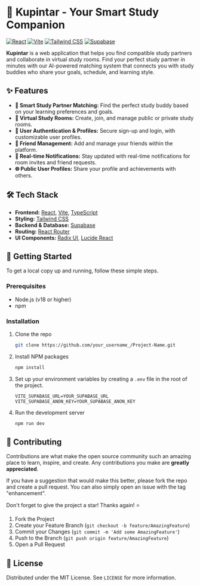 # 🚀 Kupintar - Your Smart Study Companion

[![React](https://img.shields.io/badge/react-%2320232a.svg?style=for-the-badge&logo=react&logoColor=%2361DAFB)](https://reactjs.org/)
[![Vite](https://img.shields.io/badge/vite-%23646CFF.svg?style=for-the-badge&logo=vite&logoColor=white)](https://vitejs.dev/)
[![Tailwind CSS](https://img.shields.io/badge/tailwind_css-%2338B2AC.svg?style=for-the-badge&logo=tailwind-css&logoColor=white)](https://tailwindcss.com/)
[![Supabase](https://img.shields.io/badge/supabase-%233ECF8E.svg?style=for-the-badge&logo=supabase&logoColor=white)](https://supabase.io/)

**Kupintar** is a web application that helps you find compatible study partners and collaborate in virtual study rooms. Find your perfect study partner in minutes with our AI-powered matching system that connects you with study buddies who share your goals, schedule, and learning style.

## ✨ Features

*   **👥 Smart Study Partner Matching:** Find the perfect study buddy based on your learning preferences and goals.
*   **🚪 Virtual Study Rooms:** Create, join, and manage public or private study rooms.
*   **👤 User Authentication & Profiles:** Secure sign-up and login, with customizable user profiles.
*   **👫 Friend Management:** Add and manage your friends within the platform.
*   **🔔 Real-time Notifications:** Stay updated with real-time notifications for room invites and friend requests.
*   **🌐 Public User Profiles:** Share your profile and achievements with others.

## 🛠️ Tech Stack

*   **Frontend:** [React](https://reactjs.org/), [Vite](https://vitejs.dev/), [TypeScript](https://www.typescriptlang.org/)
*   **Styling:** [Tailwind CSS](https://tailwindcss.com/)
*   **Backend & Database:** [Supabase](https://supabase.io/)
*   **Routing:** [React Router](https://reactrouter.com/)
*   **UI Components:** [Radix UI](https://www.radix-ui.com/), [Lucide React](https://lucide.dev/guide/packages/lucide-react)

## 🚀 Getting Started

To get a local copy up and running, follow these simple steps.

### Prerequisites

*   Node.js (v18 or higher)
*   npm

### Installation

1.  Clone the repo
    ```sh
    git clone https://github.com/your_username_/Project-Name.git
    ```
2.  Install NPM packages
    ```sh
    npm install
    ```
3.  Set up your environment variables by creating a `.env` file in the root of the project.
    ```
    VITE_SUPABASE_URL=YOUR_SUPABASE_URL
    VITE_SUPABASE_ANON_KEY=YOUR_SUPABASE_ANON_KEY
    ```
4.  Run the development server
    ```sh
    npm run dev
    ```

## 🤝 Contributing

Contributions are what make the open source community such an amazing place to learn, inspire, and create. Any contributions you make are **greatly appreciated**.

If you have a suggestion that would make this better, please fork the repo and create a pull request. You can also simply open an issue with the tag "enhancement".

Don't forget to give the project a star! Thanks again! ⭐

1.  Fork the Project
2.  Create your Feature Branch (`git checkout -b feature/AmazingFeature`)
3.  Commit your Changes (`git commit -m 'Add some AmazingFeature'`)
4.  Push to the Branch (`git push origin feature/AmazingFeature`)
5.  Open a Pull Request

## 📜 License

Distributed under the MIT License. See `LICENSE` for more information.
